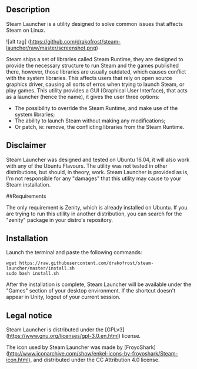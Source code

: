 ## Description

Steam Launcher is a utility designed to solve common issues that affects Steam on Linux.

![alt tag] (https://github.com/drakofrost/steam-launcher/raw/master/screenshot.png)

Steam ships a set of libraries called Steam Runtime, they are designed to provide the necessary structure to run Steam and the games published there, however, those libraries are usually outdated, which causes conflict with the system libraries. This affects users that rely on open source graphics driver, causing all sorts of erros when trying to launch Steam, or play games. This utility provides a GUI (Graphical User Interface), that acts as a launcher (hence the name), it gives the user three options:

- The possibility to override the Steam Runtime, and make use of the system libraries;
- The ability to launch Steam without making any modifications;
- Or patch, ie: remove, the conflicting libraries from the Steam Runtime.


## Disclaimer

Steam Launcher was designed and tested on Ubuntu 16.04, it will also work with any of the Ubuntu Flavours. The utility was not tested in other distributions, but should, in theory, work.
Steam Launcher is provided as is, I'm not responsible for any "damages" that this utility may cause to your Steam installation.


##Requirements

The only requirement is Zenity, which is already installed on Ubuntu. If you are trying to run this utility in another distribution, you can search for the "zenity" package in your distro's repository.


## Installation

Launch the terminal and paste the following commands:

```
wget https://raw.githubusercontent.com/drakofrost/steam-launcher/master/install.sh
sudo bash install.sh
```

After the installation is complete, Steam Launcher will be available under the "Games" section of your desktop environment. If the shortcut doesn't appear in Unity, logout of your current session.


## Legal notice

Steam Launcher is distributed under the [GPLv3] (https://www.gnu.org/licenses/gpl-3.0.en.html) license.

The icon used by Steam Launcher was made by [FroyoShark] (http://www.iconarchive.com/show/enkel-icons-by-froyoshark/Steam-icon.html), and distributed under the CC Attribution 4.0 license.
